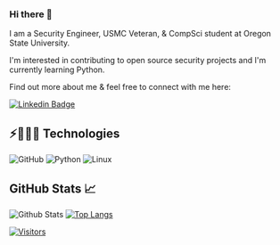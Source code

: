 ### Hi there 👋

<!-- Introduce yourself and give a brief introduction about yourself here.  Also include what tech you're interested in and what you are currently learning -->

I am a Security Engineer, USMC Veteran, & CompSci student at Oregon State University. 

I'm interested in contributing to open source security projects and I'm currently learning Python.

Find out more about me & feel free to connect with me here:

<!-- Replace the fields below with the information requested. Remember to remove the encapsulating <> characters. For spaces in names, use %20 (e.g. Broadus%20Palmer) -->

[![Linkedin Badge](https://img.shields.io/badge/-Chris%20Campbell-blue?style=flat-square&logo=Linkedin&logoColor=white&link=https://www.linkedin.com/in/chris-campbell2/)](https://www.linkedin.com/in/chris-campbell2/) 


## ⚡👨🏾‍💻 Technologies

<!-- Check out the Badges folder for more badges -->

![GitHub](https://img.shields.io/badge/-GitHub-181717?style=flat-square&logo=github)
![Python](https://img.shields.io/badge/-Python-black?style=flat-square&logo=Python)
![Linux](https://img.shields.io/badge/Linux-FCC624?style=flat-square&logo=linux&logoColor=black)

## GitHub Stats 📈
<!-- Replace the fields below with the information requested. Remember to remove the encapsulating <> characters. -->

![Github Stats](https://github-readme-stats.vercel.app/api?username=texasbe2trill&count_private=true&show_icons=true&include_all_commits=true&theme=tokyonight) [![Top Langs](https://github-readme-stats.vercel.app/api/top-langs/?username=texasbe2trill&layout=default&langs_count=5&theme=tokyonight)](https://github.com/texasbe2trill/github-readme-stats)


[![Visitors](https://api.visitorbadge.io/api/visitors?path=texasbe2trill%2Ftexasbe2trill&label=VISITORS&countColor=%23263759)](https://visitorbadge.io/status?path=texasbe2trill%2Ftexasbe2trill)
